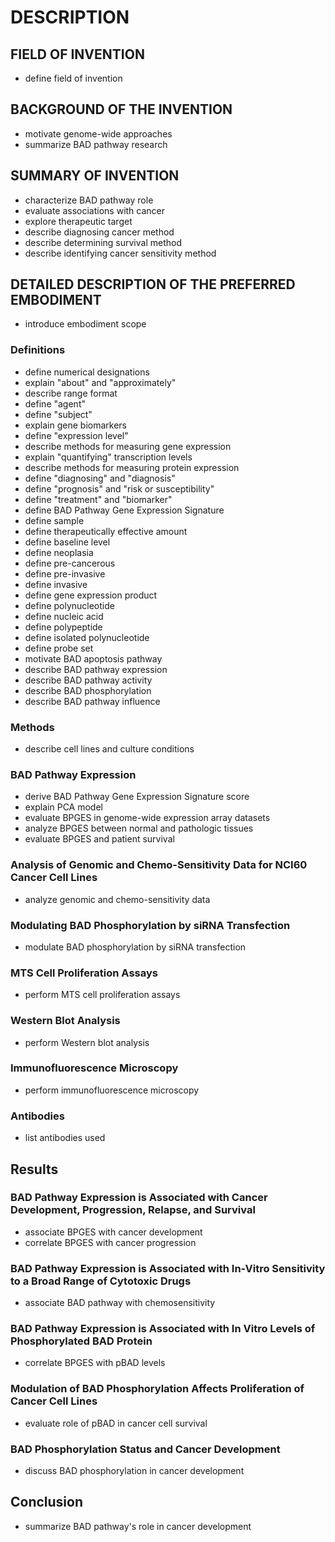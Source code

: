 # DESCRIPTION

## FIELD OF INVENTION

- define field of invention

## BACKGROUND OF THE INVENTION

- motivate genome-wide approaches
- summarize BAD pathway research

## SUMMARY OF INVENTION

- characterize BAD pathway role
- evaluate associations with cancer
- explore therapeutic target
- describe diagnosing cancer method
- describe determining survival method
- describe identifying cancer sensitivity method

## DETAILED DESCRIPTION OF THE PREFERRED EMBODIMENT

- introduce embodiment scope

### Definitions

- define numerical designations
- explain "about" and "approximately"
- describe range format
- define "agent"
- define "subject"
- explain gene biomarkers
- define "expression level"
- describe methods for measuring gene expression
- explain "quantifying" transcription levels
- describe methods for measuring protein expression
- define "diagnosing" and "diagnosis"
- define "prognosis" and "risk or susceptibility"
- define "treatment" and "biomarker"
- define BAD Pathway Gene Expression Signature
- define sample
- define therapeutically effective amount
- define baseline level
- define neoplasia
- define pre-cancerous
- define pre-invasive
- define invasive
- define gene expression product
- define polynucleotide
- define nucleic acid
- define polypeptide
- define isolated polynucleotide
- define probe set
- motivate BAD apoptosis pathway
- describe BAD pathway expression
- describe BAD pathway activity
- describe BAD phosphorylation
- describe BAD pathway influence

### Methods

- describe cell lines and culture conditions

### BAD Pathway Expression

- derive BAD Pathway Gene Expression Signature score
- explain PCA model
- evaluate BPGES in genome-wide expression array datasets
- analyze BPGES between normal and pathologic tissues
- evaluate BPGES and patient survival

### Analysis of Genomic and Chemo-Sensitivity Data for NCI60 Cancer Cell Lines

- analyze genomic and chemo-sensitivity data

### Modulating BAD Phosphorylation by siRNA Transfection

- modulate BAD phosphorylation by siRNA transfection

### MTS Cell Proliferation Assays

- perform MTS cell proliferation assays

### Western Blot Analysis

- perform Western blot analysis

### Immunofluorescence Microscopy

- perform immunofluorescence microscopy

### Antibodies

- list antibodies used

## Results

### BAD Pathway Expression is Associated with Cancer Development, Progression, Relapse, and Survival

- associate BPGES with cancer development
- correlate BPGES with cancer progression

### BAD Pathway Expression is Associated with In-Vitro Sensitivity to a Broad Range of Cytotoxic Drugs

- associate BAD pathway with chemosensitivity

### BAD Pathway Expression is Associated with In Vitro Levels of Phosphorylated BAD Protein

- correlate BPGES with pBAD levels

### Modulation of BAD Phosphorylation Affects Proliferation of Cancer Cell Lines

- evaluate role of pBAD in cancer cell survival

### BAD Phosphorylation Status and Cancer Development

- discuss BAD phosphorylation in cancer development

## Conclusion

- summarize BAD pathway's role in cancer development

